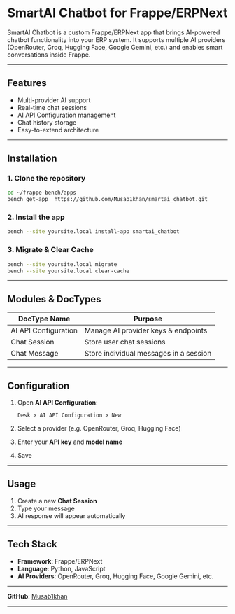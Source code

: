 # SmartAI Chatbot for Frappe/ERPNext

SmartAI Chatbot is a custom Frappe/ERPNext app that brings AI-powered chatbot functionality into your ERP system. It supports multiple AI providers (OpenRouter, Groq, Hugging Face, Google Gemini, etc.) and enables smart conversations inside Frappe.

---

## Features
-  Multi-provider AI support  
-  Real-time chat sessions  
-  AI API Configuration management  
-  Chat history storage  
-  Easy-to-extend architecture  

---

##  Installation

### 1. Clone the repository
```bash
cd ~/frappe-bench/apps
bench get-app  https://github.com/Musab1khan/smartai_chatbot.git
```

### 2. Install the app
```bash
bench --site yoursite.local install-app smartai_chatbot
```

### 3. Migrate & Clear Cache
```bash
bench --site yoursite.local migrate
bench --site yoursite.local clear-cache
```

---

##  Modules & DocTypes

| DocType Name             | Purpose                                      |
|--------------------------|----------------------------------------------|
| AI API Configuration     | Manage AI provider keys & endpoints          |
| Chat Session             | Store user chat sessions                     |
| Chat Message             | Store individual messages in a session       |

---

##  Configuration

1. Open **AI API Configuration**:
   ```
   Desk > AI API Configuration > New
   ```

2. Select a provider (e.g. OpenRouter, Groq, Hugging Face)

3. Enter your **API key** and **model name**

4. Save

---

##  Usage

1. Create a new **Chat Session**
2. Type your message
3. AI response will appear automatically

---

##  Tech Stack

- **Framework**: Frappe/ERPNext  
- **Language**: Python, JavaScript  
- **AI Providers**: OpenRouter, Groq, Hugging Face, Google Gemini, etc.

---
**GitHub**: [Musab1khan](https://github.com/Musab1khan)

---
